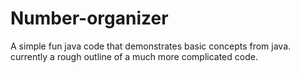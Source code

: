 # Number-organizer
A simple fun java code that demonstrates basic concepts from java. currently a rough outline of a much more complicated code.
